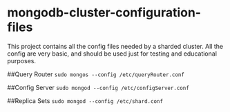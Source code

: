 # mongodb-cluster-configuration-files
This project contains all the config files needed by a sharded cluster. All the config are very basic, and should be used just for testing and educational purposes.

##Query Router
``sudo mongos --config /etc/queryRouter.conf``

##Config Server
``sudo mongod --config /etc/configServer.conf``

##Replica Sets
``sudo mongod --config /etc/shard.conf``


